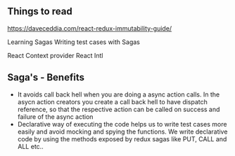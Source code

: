 ## Things to read

https://daveceddia.com/react-redux-immutability-guide/

Learning Sagas
Writing test cases with Sagas

React Context provider
React Intl

## Saga's - Benefits

<ul>
    <li>It avoids call back hell when you are doing a async action calls.
      In the asycn action creators you create a call back hell to have dispatch reference, so that
      the respective action can be called on success and failure of the async action
    </li>
    <li>
      Declarative way of executing the code helps us to write test cases more easily and avoid mocking and spying the functions. We write declarative code by using the methods exposed by redux sagas
      like PUT, CALL and ALL etc..
    </li>
</ul>


